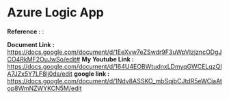 # Azure Logic App

**Reference :** :

**Document Link :** https://docs.google.com/document/d/1EeXvw7eZSwdr9F3uWpVIzjzncODgJCO4RkMF2OuJwSo/edit#
**My Youtube Link :** https://docs.google.com/document/d/164U4EOBWtudnxLDmyqGWCELqzQIA7JZx5Y7LF8lj0ds/edit
**google link :** https://docs.google.com/document/d/1Ndv8ASSKO_mbSqjbCJtdR5eWCiaAtop8WmNZWYKCN5M/edit

